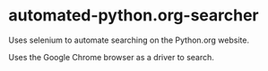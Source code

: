 # automated-python.org-searcher
Uses selenium to automate searching on the Python.org website.

Uses the Google Chrome browser as a driver to search.
